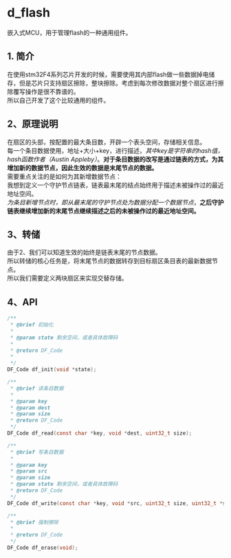 # d_flash
嵌入式MCU，用于管理flash的一种通用组件。

## 1. 简介
在使用stm32F4系列芯片开发的时候，需要使用其内部flash做一些数据掉电储存，但是芯片只支持扇区擦除，整块擦除。考虑到每次修改数据对整个扇区进行擦除覆写操作是很不靠谱的。  
所以自己开发了这个比较通用的组件。

## 2、原理说明
在扇区的头部，按配置的最大条目数，开辟一个表头空间，存储相关信息。  
每一个条目数据使用，地址+大小+key，进行描述，*其中key是字符串的hash值，hash函数作者（Austin Appleby）*。**对于条目数据的改写是通过链表的方式，为其增加新的数据节点，因此生效的数据是末尾节点的数据。**  
需要重点关注的是如何为其新增数据节点：  
我想到定义一个守护节点链表，链表最末尾的结点始终用于描述未被操作过的最近地址空间。  
*为条目新增节点时，即从最末尾的守护节点处为数据分配一个数据节点*，**之后守护链表继续增加新的末尾节点继续描述之后的未被操作过的最近地址空间。**  

## 3、转储
由于2、我们可以知道生效的始终是链表末尾的节点数据。  
所以转储的核心任务是，将末尾节点的数据转存到目标扇区条目表的最新数据节点。  
所以我们需要定义两块扇区来实现交替存储。

## 4、API


```c
/**
 * @brief 初始化
 * 
 * @param state 剩余空间，或者具体故障码
 * 
 * @return DF_Code 
 * 
 */
DF_Code df_init(void *state);
```

```c
/**
 * @brief 读条目数据
 * 
 * @param key 
 * @param dest 
 * @param size 
 * @return DF_Code 
 */
DF_Code df_read(const char *key, void *dest, uint32_t size);
```

```c
/**
 * @brief 写条目数据
 * 
 * @param key 
 * @param src 
 * @param size 
 * @param state 剩余空间，或者具体故障码
 * @return DF_Code 
 */
DF_Code df_write(const char *key, void *src, uint32_t size, uint32_t *state);
```

```c
/**
 * @brief 强制擦除
 * 
 * @return DF_Code 
 */
DF_Code df_erase(void);

```



